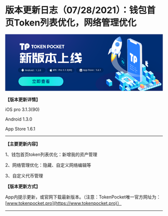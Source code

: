 # 版本更新日志（07/28/2021）：钱包首页Token列表优化，网络管理优化

![](<../../.gitbook/assets/1 (45).png>)

**【版本更新详情】**

‌iOS pro 3.1.3(90)&#x20;

Android 1.3.0

App Store 1.6.1

****

**【主要更新内容】**

‌1、钱包首页token列表优化：新增我的资产管理‌

2、网络管理优化：隐藏、自定义网络编辑等

‌3、自定义代币管理



**【版本更新方式】**

‌App内提示更新，或官网下载最新版本。（注意：TokenPocket唯一官方网址为：[www.tokenpocket.pro](https://www.tokenpocket.pro)）

****

